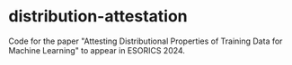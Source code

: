 # distribution-attestation
Code for the paper "Attesting Distributional Properties of Training Data for Machine Learning" to appear in ESORICS 2024. 
